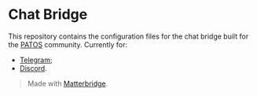 # Chat Bridge

This repository contains the configuration files for the chat bridge built for the [PATOS](https://patos.dev) community.
Currently for:
  - [Telegram](https://telegram.org/);
  - [Discord](https://discord.app/).

> Made with [Matterbridge](https://github.com/42wim/matterbridge).
